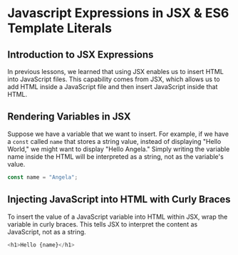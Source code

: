 # Javascript Expressions in JSX & ES6 Template Literals

## Introduction to JSX Expressions

In previous lessons, we learned that using JSX enables us to insert HTML into JavaScript files. This capability comes from JSX, which allows us to add HTML inside a JavaScript file and then insert JavaScript inside that HTML.

## Rendering Variables in JSX

Suppose we have a variable that we want to insert. For example, if we have a `const` called `name` that stores a string value, instead of displaying "Hello World," we might want to display "Hello Angela." Simply writing the variable name inside the HTML will be interpreted as a string, not as the variable's value.

```js
const name = "Angela";
```

## Injecting JavaScript into HTML with Curly Braces

To insert the value of a JavaScript variable into HTML within JSX, wrap the variable in curly braces. This tells JSX to interpret the content as JavaScript, not as a string.

```js
<h1>Hello {name}</h1>
```
